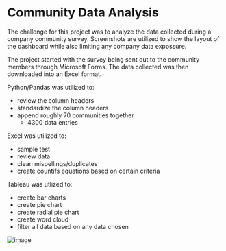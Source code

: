 # Community Data Analysis

The challenge for this project was to analyze the data collected during a company community survey. Screenshots are utilized to show the layout of the dashboard while also limiting any company data expossure. 

The project started with the survey being sent out to the community members through Microsoft Forms. The data collected was then downloaded into an Excel format. 

Python/Pandas was utilized to:
- review the column headers
- standardize the column headers
- append roughly 70 communities together
    - 4300 data entries

Excel was utilized to:
- sample test
- review data
- clean mispellings/duplicates
- create countifs equations based on certain criteria

Tableau was utlized to:
- create bar charts
- create pie chart
- create radial pie chart
- create word cloud
- filter all data based on any data chosen



![image](https://user-images.githubusercontent.com/78990482/150693075-2832bbff-a2d3-4558-82cb-7b139a598bb4.png)

